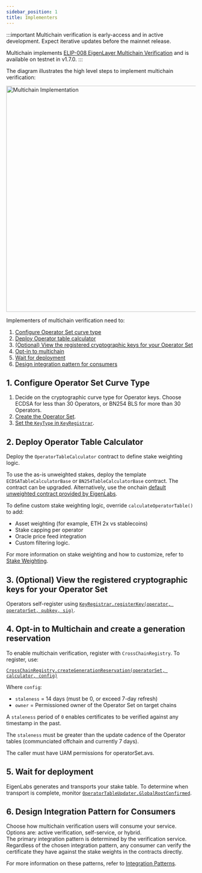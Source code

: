 ```yaml
---
sidebar_position: 1
title: Implementers
---
```


:::important
Multichain verification is early-access and in active development. Expect iterative updates before the mainnet release.

Multichain implements [ELIP-008 EigenLayer Multichain Verification](https://github.com/eigenfoundation/ELIPs/blob/elip-008v1/ELIPs/ELIP-008.md) and is available on testnet in v1.7.0.
:::

The diagram illustrates the high level steps to implement multichain verification: 

<img src="/img/multichain-registration.png" alt="Multichain Implementation" width="600"/>

Implementers of multichain verification need to:
1. [Configure Operator Set curve type](#1-configure-operator-set-curve-type)
2. [Deploy Operator table calculator](#2-deploy-operator-table-calculator)
3. [(Optional) View the registered cryptographic keys for your Operator Set](#3-optional-view-the-registered-cryptographic-keys-for-your-operator-set)
4. [Opt-in to multichain](#4-opt-in-to-multichain)
5. [Wait for deployment](#5-wait-for-deployment)
6. [Design integration pattern for consumers](#6-design-integration-pattern-for-consumers)

## 1. Configure Operator Set Curve Type

1. Decide on the cryptographic curve type for Operator keys. Choose ECDSA for less than 30 Operators, or BN254 BLS for more than 30 Operators.
2. [Create the Operator Set](../operator-sets/create-operator-sets.md). 
3. [Set the `KeyType` in `KeyRegistrar`](https://github.com/Layr-Labs/eigenlayer-contracts/blob/v1.7.0-rc.4/docs/permissions/KeyRegistrar).

## 2. Deploy Operator Table Calculator

Deploy the `OperatorTableCalculator` contract to define stake weighting logic.

To use the as-is unweighted stakes, deploy the template `ECDSATableCalculatorBase` or `BN254TableCalculatorBase` contract.
The contract can be upgraded. Alternatively, use the onchain [default unweighted contract provided by EigenLabs](https://github.com/Layr-Labs/eigenlayer-middleware?tab=readme-ov-file#current-middlewarev2-testnet-deployment).

To define custom stake weighting logic, override `calculateOperatorTable()` to add:
- Asset weighting (for example, ETH 2x vs stablecoins)
- Stake capping per operator
- Oracle price feed integration
- Custom filtering logic.

For more information on stake weighting and how to customize, refer to [Stake Weighting](stake-weighting.md).

## 3. (Optional) View the registered cryptographic keys for your Operator Set

Operators self-register using [`KeyRegistrar.registerKey(operator, operatorSet, pubkey, sig)`](https://github.com/Layr-Labs/eigenlayer-contracts/blob/v1.7.0-rc.4/docs/permissions/KeyRegistrar.md#key-registration).

## 4. Opt-in to Multichain and create a generation reservation

To enable multichain verification, register with `CrossChainRegistry`. To register, use: 

[`CrossChainRegistry.createGenerationReservation(operatorSet, calculator, config)`](https://github.com/Layr-Labs/eigenlayer-contracts/blob/v1.7.0-rc.4/docs/multichain/source/CrossChainRegistry.md#creategenerationreservation)

Where `config`:
* `staleness` = 14 days (must be 0, or exceed 7-day refresh)
* `owner` = Permissioned owner of the Operator Set on target chains

A `staleness` period of `0` enables certificates to be verified against any timestamp in the past. 

The `staleness` must be greater than the update cadence of the Operator tables (communciated offchain 
and currently 7 days). 

The caller must have UAM permissions for operatorSet.avs. 

## 5. Wait for deployment

EigenLabs generates and transports your stake table. To determine when transport is complete, monitor [`OperatorTableUpdater.GlobalRootConfirmed`](https://github.com/Layr-Labs/eigenlayer-contracts/blob/v1.7.0-rc.4/docs/multichain/destination/OperatorTableUpdater.md).

## 6. Design Integration Pattern for Consumers

Choose how multichain verification users will consume your service. Options are: active verification, self-service, or hybrid.  
The primary integration pattern is determined by the verification service. Regardless of the chosen integration pattern, 
any consumer can verify the certificate they have against the stake weights in the contracts directly.

For more information on these patterns, refer to [Integration Patterns](multichain-integration-patterns.md).